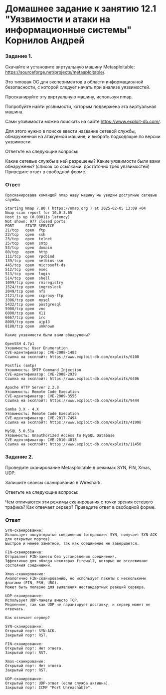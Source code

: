 # Домашнее задание к занятию 12.1 "Уязвимости и атаки на информационные системы" Корнилов Андрей



### Задание 1.

Скачайте и установите виртуальную машину Metasploitable: https://sourceforge.net/projects/metasploitable/.

Это типовая ОС для экспериментов в области информационной безопасности, с которой следует начать при анализе уязвимостей.

Просканируйте эту виртуальную машину, используя nmap.

Попробуйте найти уязвимости, которым подвержена эта виртуальная машина.

Сами уязвимости можно поискать на сайте https://www.exploit-db.com/.

Для этого нужно в поиске ввести название сетевой службы, обнаруженной на атакуемой машине, и выбрать подходящие по версии уязвимости.

Ответьте на следующие вопросы:

Какие сетевые службы в ней разрешены?
Какие уязвимости были вами обнаружены? (список со ссылками: достаточно трёх уязвимостей)
Приведите ответ в свободной форме.

### Ответ
```
Просканировава командой nmap нашу машину мы увидим доступные сетевые службы.

Starting Nmap 7.80 ( https://nmap.org ) at 2025-02-05 13:09 +04
Nmap scan report for 10.0.3.65
Host is up (0.00011s latency).
Not shown: 977 closed ports
PORT     STATE SERVICE
21/tcp   open  ftp
22/tcp   open  ssh
23/tcp   open  telnet
25/tcp   open  smtp
53/tcp   open  domain
80/tcp   open  http
111/tcp  open  rpcbind
139/tcp  open  netbios-ssn
445/tcp  open  microsoft-ds
512/tcp  open  exec
513/tcp  open  login
514/tcp  open  shell
1099/tcp open  rmiregistry
1524/tcp open  ingreslock
2049/tcp open  nfs
2121/tcp open  ccproxy-ftp
3306/tcp open  mysql
5432/tcp open  postgresql
5900/tcp open  vnc
6000/tcp open  X11
6667/tcp open  irc
8009/tcp open  ajp13
8180/tcp open  unknown

Какие уязвимости были вами обнаружены?

OpenSSH 4.7p1
Уязвимость: User Enumeration
CVE-идентификатор: CVE-2008-1483
Ссылка на эксплойт: https://www.exploit-db.com/exploits/6100

Postfix (smtp)
Уязвимость: SMTP Command Injection
CVE-идентификатор: CVE-2008-2939
Ссылка на эксплойт: https://www.exploit-db.com/exploits/6406

Apache HTTP Server 2.2.8
Уязвимость: Remote Code Execution
CVE-идентификатор: CVE-2009-3555
Ссылка на эксплойт: https://www.exploit-db.com/exploits/9444

Samba 3.X - 4.X
Уязвимость: Remote Code Execution
CVE-идентификатор: CVE-2017-7494
Ссылка на эксплойт: https://www.exploit-db.com/exploits/41998

MySQL 5.0.51a
Уязвимость: Unauthorized Access to MySQL Database
CVE-идентификатор: CVE-2010-4018
Ссылка на эксплойт: https://www.exploit-db.com/exploits/11450
```

### Задание 2.
Проведите сканирование Metasploitable в режимах SYN, FIN, Xmas, UDP.

Запишите сеансы сканирования в Wireshark.

Ответьте на следующие вопросы:

Чем отличаются эти режимы сканирования с точки зрения сетевого трафика?
Как отвечает сервер?
Приведите ответ в свободной форме.

### Ответ
```
SYN-сканирование:
Использует полуоткрытые соединения (отправляет SYN, получает SYN-ACK для открытых портов).
Быстрое и менее заметное, так как соединение не завершается.

FIN-сканирование:
Отправляет FIN-пакеты без установления соединения.
Эффективно для обхода некоторых firewall, которые не отслеживают состояния соединений.

Xmas-сканирование:
Аналогично FIN-сканированию, но использует пакеты с несколькими флагами (FIN, PSH, URG).
Может быть полезно для выявления нестандартных реакций сервера.

UDP-сканирование:
Использует UDP-пакеты вместо TCP.
Медленнее, так как UDP не гарантирует доставку, и сервер может не отвечать.

Как отвечает сервер?

SYN-сканирование:
Открытый порт: SYN-ACK.
Закрытый порт: RST.

FIN-сканирование:
Открытый порт: Нет ответа.
Закрытый порт: RST.

Xmas-сканирование:
Открытый порт: Нет ответа.
Закрытый порт: RST.

UDP-сканирование:
Открытый порт: UDP-ответ (если служба активна).
Закрытый порт: ICMP "Port Unreachable".
